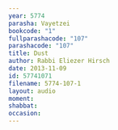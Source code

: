 ```yaml
---
year: 5774
parasha: Vayetzei
bookcode: "1"
fullparashacode: "107"
parashacode: "107"
title: Dust
author: Rabbi Eliezer Hirsch
date: 2013-11-09
id: 57741071
filename: 5774-107-1
layout: audio
moment: 
shabbat: 
occasion: 
---
```

